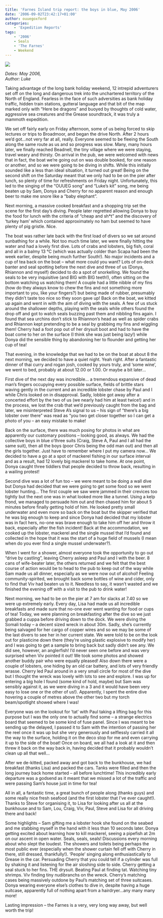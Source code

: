 ```yaml
---
title: 'Farnes Island trip report: the boys in blue, May 2006'
date: '2006-09-02T23:42:17+01:00'
author: ouuegoxford
categories:
    - 'Expedition Reports'
tags:
    - '2006'
    - Seals
    - 'The Farnes'
    - Weekend
---
```


![](http://ouueg.com/wp-content/uploads/2010/08/10089067224_89da384cda_k.jpg)

*Dates: May 2006,*  
 *Author: Luke*

Taking advantage of the long bank holiday weekend, 12 intrepid adventurers set off on the long and dangerous trek into the unchartered territory of the North of England. Fearless in the face of such adversities as bank holiday traffic, hidden train stations, gutteral language and that bit of the map marked only with “Here be dragons” and buoyed by thoughts of cold water, aggressive sea creatures and the Grease soundtrack, it was truly a mammoth expedition.

We set off fairly early on Friday afternoon, some of us being forced to skip lectures or trips to Broadmoor, and began the drive North. After 2 hours we’d got…not very far at all, really. Everyone seemed to be fleeing the South along the same route as us and so progress was slow. Many, many hours later, we finally reached Beadnell, the tiny village where we were staying, travel weary and thirsty. On arrival in the pub, we were welcomed with news that in fact, the boat we’re going out on was double booked, for one reason or another, and so we were going to be diving in shifts. While this initially sounded like a less than ideal situation, it turned out great! Being on the second shift on the Saturday meant that we only had to be on the pier after lunch, so plenty of time for refreshments on Friday night. Unfortunately, this led to the singing of the “OUUEG song” and “Luke’s kit” song, me being beaten up by Sam, Donya and Cherry for no apparent reason and enough beer to make me snore like a “baby elephant”.

Next morning, a massive cooked breakfast and a shopping trip set the scene for the first day’s diving. People later regretted allowing Donya to buy the food for lunch with the criteria of “cheap and sh\*t” and the discovery of ‘turkey ham’ which contained approximately no ham but seemed to have plenty of pig gristle. Nice.

The boat was rather late back with the first load of divers so we sat around sunbathing for a while. Not too much time later, we were finally hitting the water and had a lovely first dive. Lots of crabs and lobsters, big fish, coral and all in a balmy 13 °C (which was actually colder than Scapa had been the week earlier, despite being much further South!). No major incidents and a cup of tea back on the boat – what more could you want? Lots of on-deck banter and seal spotting before the next dive and three of us (Donya, Rhiannon and myself) decided to do a spot of snorkelling. We found the seals to be very inquisitive (and BIG with BIG teeth!), often sitting on the bottom watching us watching them! A couple had a little nibble of my fins (how do they always know to chew the fins and not something more important to you, like your fingers?) but being made of rubber, presumably they didn’t taste too nice so they soon gave up! Back on the boat, we kitted up again and went in with the aim of diving with the seals. A few of us stuck around the shallower depths, playing with the seals while others found the drop off and got to watch seals buzzing past them and nibbling fins again. I found that sea urchins don’t stick to Rhiannon’s head as well as spider crabs and Rhiannon kept pretending to be a seal by grabbing my fins and wiggling them! Cherry had a foot pop out of her drysuit boot and had to have the boat come to her on the surface (I think she was just being lazy!) while Donya did the sensible thing by abandoning her to flounder and getting her cup of tea!

That evening, in the knowledge that we had to be on the boat at about 8 the next morning, we decided to have a quiet night. Yeah right. After a fantastic dinner of thai curry and rogan josh, cooked by yours truly, and ‘some wine’, we went to bed, probably at about 12.00 or 1.00. Or maybe a bit later…

First dive of the next day was incredible… a tremendous expansive of dead man’s fingers occupying every possible surface, fields of brittle stars waving gently in the current and an incredible lobster chase by Paul and I while Chris looked on in disapproval. Sadly, lobbie got away after a concerted effort by the two of us (we nearly had him at least twice!) and in the process, we lost the crab that we’d previously caught from the bag and later, we misinterpreted Steve A’s signal to us – his sign of “there’s a big lobster over there” was read as “you two get closer together so I can get a photo of you – an easy mistake to make!

Back on the surface, there was much posing for photos in what are apparently our customary positions – looking good, as always. We had the collective boys in blue o’three suits (Craig, Steve A, Paul and I all had the same suit), then all the boys (poor Chris being the odd man out) and then all the girls together. Just have to remember where I put my camera now… We decided to have a go at a spot of mackerel fishing in our surface interval and as a result, had 12 lovely big mackerel to take home. At one point, Donya caught three tiddlers that people decided to throw back, resulting in a wailing protest!

Second dive was a lot of fun too – we were meant to be doing a wall dive but Donya had decided that we were going to get some food so we went lobster hunting… The first couple we saw were jammed in their crevices too tightly but the next one was in what looked more like a tunnel. Using a kelp frond, we managed to persuade him out and then chased him for about 5 minutes before finally getting hold of him. He looked pretty small underwater and even more so back on the boat but the skipper verified that he was big enough to keep and since Donya had decided that my lobster was in fact hers, no-one was brave enough to take him off her and throw it back, especially after the fish incident! Back at the accommodation, we cooked up the lobster, mackerel and the single mussel that I’d found and collected in the hope that it was the start of a huge field of mussels (I mean when do you ever find a single mussel underwater?).

When I went for a shower, almost everyone took the opportunity to go out “drive by castling”, leaving Cherry asleep and Paul and I with the beer. 8 cans of wife-beater later, the others returned and we felt that the best course of action would be to head to the pub to keep out of the way while Sam made us all dinner, especially as we were now out of alcohol! Feeling community-spirited, we brought back some bottles of wine and cider, only to find that Viv had beaten us to it. Needless to say, it wasn’t wasted and we finished the evening off with a visit to the pub to drink water!

Next morning, we had to be on the pier at 7 am for slacks at 7.40 so we were up extremely early. Every day, Lisa had made us all incredible breakfasts and made sure that no-one ever went wanting for food or cups of tea! Today, we were planning on breakfasting after the dive so we just grabbed a cuppa before driving down to the dock. We were diving the Somali today – a decent sized wreck in about 30m. Sadly, she’s currently being salvaged for her cargo of copper wires and so we may be some of the last divers to see her in her current state. We were told to be on the look out for plasticine down there (they’re using plastic explosive to modify her) and I was going to get a sample to bring back but sadly didn’t see any. We did see, however, an anglerfish! I’d never seen one before and was very surprised when Viv pointed it out! We took some photos and showed another buddy pair who were equally pleased! Also down there were a couple of lobsters, one hiding by an old car battery, and lots of very friendly wrasse. Cherry led Paul around in a very small circle for most of the dive but I thought the wreck was lovely with lots to see and explore. I was up for entering a big hole I found (some kind of hold, maybe) but Sam was sensibly against it, as we were diving in a 3 and it would have been very easy to lose one or the other of us!). Apparently, I spent the entire dive hovering a couple of metres above the other two but my torch beam/spotlight showed where I was!

Everyone was on the lookout for ‘tat’ with Paul taking a lifting bag for this purpose but I was the only one to actually find some – a strange electrics board that seemed to be some kind of fuse panel. Since I was meant to be sending up the delayed, I passed it to Sam with the intention of passing her the reel once it was up but she very generously and selflessly carried it all the way to the surface, holding it on the deco stop for me and even carrying it up to the side of the boat! Once on board, we all had a look at it and then threw it back on the way back in, having decided that it probably wouldn’t clean up all that well…

After we de-kitted, packed away and got back to the bunkhouse, we had breakfast (thanks Lisa) and packed the cars. Tanks were filled and then the long journey back home started – all before lunchtime! This incredibly early departure was a godsend as it meant that we missed a lot of the traffic and were passing Sam’s house just in time for tea!

All in all, a fantastic time, a great bunch of people along (thanks guys) and some really nice fresh seafood (and the first lobster that I’ve ever caught!). Thanks to Steve for organising it, to Lisa for looking after us all at the bunkhouse and to Sam, Lou, Craig, Viv, Paul, Steve and Lisa for all driving there and back!

Some highlights – Sam gifting me a lobster hook she found on the seabed and me stabbing myself in the hand with it less than 10 seconds later. Donya getting excited about learning how to kill mackerel, seeing a pipefish at 2m on our ascent in open water. Seals, seals, seals! Discussions every morning about who slept the loudest. The showers and toilets being perhaps the most public ever (especially when the shower curtain fell off with Cherry in there, still dressed, thankfully!). ‘People’ singing along enthusiastically to Grease in the car. Persuading Cherry that you could tell if a cylinder was full by shaking it and listening for the air sloshing side to side. Cherry getting a seal stuck to her fins. THE drysuit. Beating Paul at finding tat. Watching tiny shrimps. Viv finding tiny nudibranchs on the wreck. Cherry’s matching cases being massively outdone by Paul’s matching set of three suitcases. Donya wearing everyone else’s clothes to dive in, despite having a huge suitcase, apparently full of nothing apart from a hairdryer…any many many more!

Lasting impression – the Farnes is a very, very long way away, but well worth the trip!
